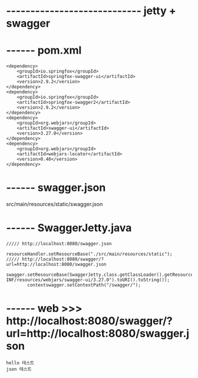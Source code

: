 
# ---------------------------- jetty + swagger
# ------  pom.xml
```
<dependency> 
	<groupId>io.springfox</groupId> 
	<artifactId>springfox-swagger-ui</artifactId> 
	<version>2.9.2</version> 
</dependency> 
<dependency>
    <groupId>io.springfox</groupId>
    <artifactId>springfox-swagger2</artifactId>
    <version>2.9.2</version>
</dependency>
<dependency>
    <groupId>org.webjars</groupId>
    <artifactId>swagger-ui</artifactId>
    <version>3.27.0</version>
</dependency>
<dependency>
    <groupId>org.webjars</groupId>
    <artifactId>webjars-locator</artifactId>
    <version>0.40</version>
</dependency>
```

# ------  swagger.json
src/main/resources/static/swagger.json

# ------ SwaggerJetty.java
```
///// http://localhost:8080/swagger.json
        resourceHandler.setResourceBase("./src/main/resources/static");
///// http://localhost:8080/swagger/?url=http://localhost:8080/swagger.json
        swagger.setResourceBase(SwaggerJetty.class.getClassLoader().getResource("META-INF/resources/webjars/swagger-ui/3.27.0").toURI().toString());
        contextswagger.setContextPath("/swagger/");
```

# ------ web >>> http://localhost:8080/swagger/?url=http://localhost:8080/swagger.json
```
hello 테스트
json 테스트
```


